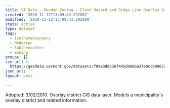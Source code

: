 ```yaml
---
title: VT Data - Mendon Zoning - Flood Hazard and Ridge Line Overlay Districts
created: '2020-11-12T13:09:43.292802'
modified: '2020-11-12T13:09:43.292809'
state: active
type: dataset
tags:
  - Isothemeboundary
  - Noderrpc
  - Subthemeother
  - Zoning
groups: []
csv_url: >-
  https://geodata.vermont.gov/datasets/f09e3d0536f445d490ba37e0ccb09672_0.csv?outSR=%7B%22latestWkid%22%3A3857%2C%22wkid%22%3A102100%7D
json_url: ''
layout: post

---
```

Adopted: 3/02/2010. Overlay district GIS data layer. Models a municipality's overlay district and related information.
